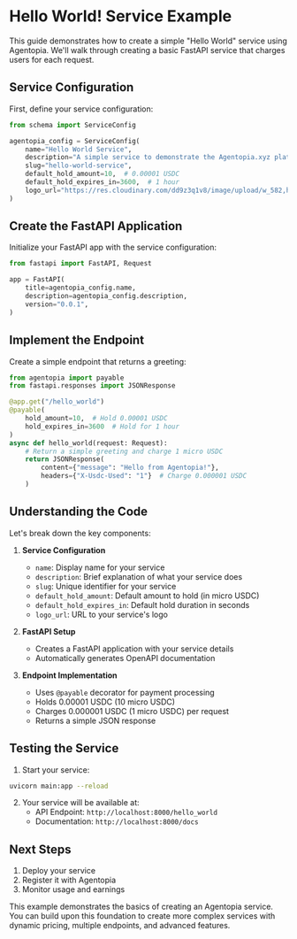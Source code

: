 # Hello World! Service Example

This guide demonstrates how to create a simple "Hello World" service using Agentopia. We'll walk through creating a basic FastAPI service that charges users for each request.

## Service Configuration

First, define your service configuration:

```python
from schema import ServiceConfig

agentopia_config = ServiceConfig(
    name="Hello World Service",
    description="A simple service to demonstrate the Agentopia.xyz platform",
    slug="hello-world-service",
    default_hold_amount=10,  # 0.00001 USDC
    default_hold_expires_in=3600,  # 1 hour
    logo_url="https://res.cloudinary.com/dd9z3q1v8/image/upload/w_582,h_329,q_auto/v1734426055/hello_lqte9l.png",
)
```

## Create the FastAPI Application

Initialize your FastAPI app with the service configuration:

```python
from fastapi import FastAPI, Request

app = FastAPI(
    title=agentopia_config.name,
    description=agentopia_config.description,
    version="0.0.1",
)
```

## Implement the Endpoint

Create a simple endpoint that returns a greeting:

```python
from agentopia import payable
from fastapi.responses import JSONResponse

@app.get("/hello_world")
@payable(
    hold_amount=10,  # Hold 0.00001 USDC
    hold_expires_in=3600  # Hold for 1 hour
)
async def hello_world(request: Request):
    # Return a simple greeting and charge 1 micro USDC
    return JSONResponse(
        content={"message": "Hello from Agentopia!"},
        headers={"X-Usdc-Used": "1"}  # Charge 0.000001 USDC
    )
```

## Understanding the Code

Let's break down the key components:

1. **Service Configuration**
   - `name`: Display name for your service
   - `description`: Brief explanation of what your service does
   - `slug`: Unique identifier for your service
   - `default_hold_amount`: Default amount to hold (in micro USDC)
   - `default_hold_expires_in`: Default hold duration in seconds
   - `logo_url`: URL to your service's logo

2. **FastAPI Setup**
   - Creates a FastAPI application with your service details
   - Automatically generates OpenAPI documentation

3. **Endpoint Implementation**
   - Uses `@payable` decorator for payment processing
   - Holds 0.00001 USDC (10 micro USDC)
   - Charges 0.000001 USDC (1 micro USDC) per request
   - Returns a simple JSON response

## Testing the Service

1. Start your service:
```bash
uvicorn main:app --reload
```

2. Your service will be available at:
   - API Endpoint: `http://localhost:8000/hello_world`
   - Documentation: `http://localhost:8000/docs`

## Next Steps

1. Deploy your service
2. Register it with Agentopia
3. Monitor usage and earnings

This example demonstrates the basics of creating an Agentopia service. You can build upon this foundation to create more complex services with dynamic pricing, multiple endpoints, and advanced features.
